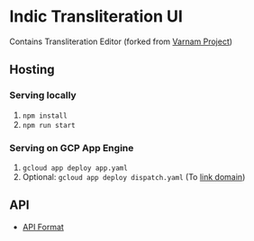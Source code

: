 # Indic Transliteration UI

Contains Transliteration Editor (forked from [Varnam Project](https://github.com/varnamproject/varnamproject.com/))

## Hosting

### Serving locally
1. `npm install`
2. `npm run start`

### Serving on GCP App Engine
1. `gcloud app deploy app.yaml`
2. Optional: `gcloud app deploy dispatch.yaml` (To [link domain](https://stackoverflow.com/a/56619600))

## API

- [API Format](/docs/api-format.md)
